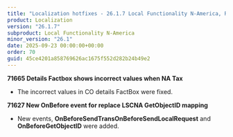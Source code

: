 ```yaml
---
title: "Localization hotfixes - 26.1.7 Local Functionality N-America, Release date September 23, 2025 - Hotfixes"
product: Localization
version: "26.1.7"
subproduct: Local Functionality N-America
minor_version: "26.1"
date: 2025-09-23 00:00:00+00:00
order: 70
guid: 45ce4201a858769626ac1675f552d282b24b49e2
---
```


<div><strong>71665 Details Factbox shows incorrect values when NA Tax</strong>
<ul><li>The incorrect values in CO details FactBox were fixed.</li></ul>
<strong>71627 New OnBefore event for replace LSCNA GetObjectID mapping</strong>
<ul><li>New events, <b>OnBeforeSendTransOnBeforeSendLocalRequest</b> and <b>OnBeforeGetObjectID</b> were added. </li></ul></div>
